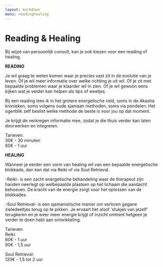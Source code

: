 ```yaml
---
layout: markdown
menu: readinghealing
---
```

# Reading & Healing

Bij wijze van persoonlijk consult, kan je ook kiezen voor een reading of healing.

**READING**

Je wil graag te weten komen waar je precies vast zit in de evolutie van je leven. Of je wil meer informatie over welke richting je uit wil. Of je zit met bepaalde problemen waar je klaarder wil in zien. Of je wil gewoon eens kijken wat je verder kan helpen als tips of weetjes. 

Bij een reading lees ik in het grotere energetische veld, soms in de Akasha kronieken, soms volgens oude sjamaan methoden, soms via pendelen. Het ogenblik zelf beslist welke methode de beste is voor jou op dat moment. 

Je krijgt de verkregen informatie mee, zodat je die thuis verder kan laten doorwerken en integreren.

Tarieven:    
30€ - 30 minuten   
60€ - 1 uur   


**HEALING**

Wanneer je eerder een vorm van healing wil van een bepaalde energetische blokkade, dan kan dat via Reiki of via Soul Retrieval. 

-Reiki- is een zacht energetische behandeling waar de therapeut zijn handen neerlegt op welbepaalde plaatsen op het lichaam die aandacht behoeven. De kracht van de energie zorgt voor het oplossen van de blokkades.

-Soul Retrieval- is een sjamanistische manier om verloren gegane zieledeeltjes terug op te pikken. Je ervaart het alsof 'stukjes van jezelf' terugkeren en je weer meer energie krijgt of inzicht omtrent hetgeen je verder te doen hebt aan ontwikkeling. 


Tarieven:   
Reiki:    
60€ - 1 uur     
90€ - 1,5 uur   

Soul Retrieval:    
120€ - 1,5 tot 2 uur

